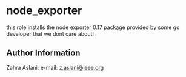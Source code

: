 node_exporter
=========

this role installs the node exporter 0.17 package provided by some go developer that we dont care about! 

Author Information
------------------

Zahra Aslani:
e-mail: z.aslani@ieee.org

